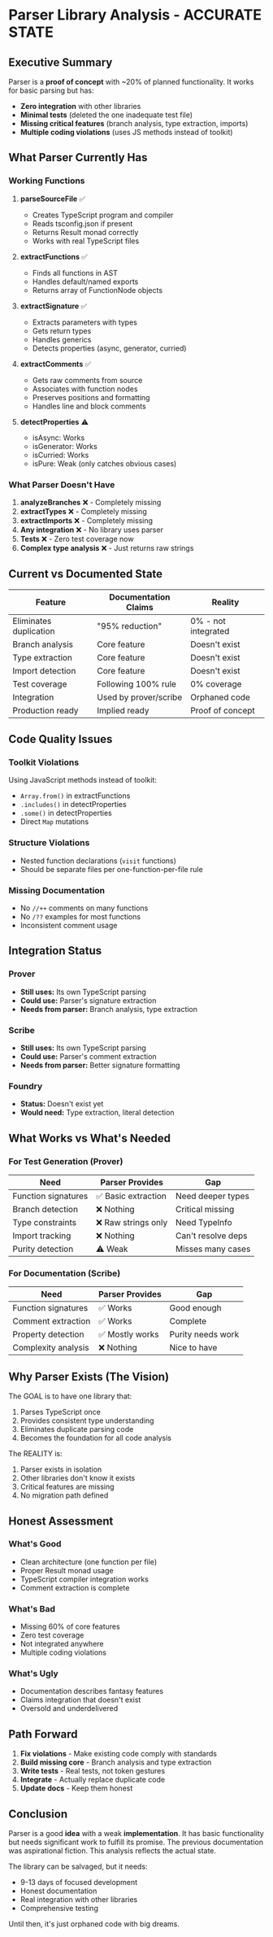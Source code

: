 # Parser Library Analysis - ACCURATE STATE

## Executive Summary

Parser is a **proof of concept** with ~20% of planned functionality. It works for basic parsing but has:

- **Zero integration** with other libraries
- **Minimal tests** (deleted the one inadequate test file)
- **Missing critical features** (branch analysis, type extraction, imports)
- **Multiple coding violations** (uses JS methods instead of toolkit)

## What Parser Currently Has

### Working Functions

1. **parseSourceFile** ✅
   - Creates TypeScript program and compiler
   - Reads tsconfig.json if present
   - Returns Result monad correctly
   - Works with real TypeScript files

2. **extractFunctions** ✅
   - Finds all functions in AST
   - Handles default/named exports
   - Returns array of FunctionNode objects

3. **extractSignature** ✅
   - Extracts parameters with types
   - Gets return types
   - Handles generics
   - Detects properties (async, generator, curried)

4. **extractComments** ✅
   - Gets raw comments from source
   - Associates with function nodes
   - Preserves positions and formatting
   - Handles line and block comments

5. **detectProperties** ⚠️
   - isAsync: Works
   - isGenerator: Works
   - isCurried: Works
   - isPure: Weak (only catches obvious cases)

### What Parser Doesn't Have

1. **analyzeBranches** ❌ - Completely missing
2. **extractTypes** ❌ - Completely missing
3. **extractImports** ❌ - Completely missing
4. **Any integration** ❌ - No library uses parser
5. **Tests** ❌ - Zero test coverage now
6. **Complex type analysis** ❌ - Just returns raw strings

## Current vs Documented State

| Feature                | Documentation Claims  | Reality             |
| ---------------------- | --------------------- | ------------------- |
| Eliminates duplication | "95% reduction"       | 0% - not integrated |
| Branch analysis        | Core feature          | Doesn't exist       |
| Type extraction        | Core feature          | Doesn't exist       |
| Import detection       | Core feature          | Doesn't exist       |
| Test coverage          | Following 100% rule   | 0% coverage         |
| Integration            | Used by prover/scribe | Orphaned code       |
| Production ready       | Implied ready         | Proof of concept    |

## Code Quality Issues

### Toolkit Violations

Using JavaScript methods instead of toolkit:

- `Array.from()` in extractFunctions
- `.includes()` in detectProperties
- `.some()` in detectProperties
- Direct `Map` mutations

### Structure Violations

- Nested function declarations (`visit` functions)
- Should be separate files per one-function-per-file rule

### Missing Documentation

- No `//++` comments on many functions
- No `/??` examples for most functions
- Inconsistent comment usage

## Integration Status

### Prover

- **Still uses:** Its own TypeScript parsing
- **Could use:** Parser's signature extraction
- **Needs from parser:** Branch analysis, type extraction

### Scribe

- **Still uses:** Its own TypeScript parsing
- **Could use:** Parser's comment extraction
- **Needs from parser:** Better signature formatting

### Foundry

- **Status:** Doesn't exist yet
- **Would need:** Type extraction, literal detection

## What Works vs What's Needed

### For Test Generation (Prover)

| Need                | Parser Provides     | Gap                |
| ------------------- | ------------------- | ------------------ |
| Function signatures | ✅ Basic extraction | Need deeper types  |
| Branch detection    | ❌ Nothing          | Critical missing   |
| Type constraints    | ❌ Raw strings only | Need TypeInfo      |
| Import tracking     | ❌ Nothing          | Can't resolve deps |
| Purity detection    | ⚠️ Weak             | Misses many cases  |

### For Documentation (Scribe)

| Need                | Parser Provides | Gap               |
| ------------------- | --------------- | ----------------- |
| Function signatures | ✅ Works        | Good enough       |
| Comment extraction  | ✅ Works        | Complete          |
| Property detection  | ✅ Mostly works | Purity needs work |
| Complexity analysis | ❌ Nothing      | Nice to have      |

## Why Parser Exists (The Vision)

The GOAL is to have one library that:

1. Parses TypeScript once
2. Provides consistent type understanding
3. Eliminates duplicate parsing code
4. Becomes the foundation for all code analysis

The REALITY is:

1. Parser exists in isolation
2. Other libraries don't know it exists
3. Critical features are missing
4. No migration path defined

## Honest Assessment

### What's Good

- Clean architecture (one function per file)
- Proper Result monad usage
- TypeScript compiler integration works
- Comment extraction is complete

### What's Bad

- Missing 60% of core features
- Zero test coverage
- Not integrated anywhere
- Multiple coding violations

### What's Ugly

- Documentation describes fantasy features
- Claims integration that doesn't exist
- Oversold and underdelivered

## Path Forward

1. **Fix violations** - Make existing code comply with standards
2. **Build missing core** - Branch analysis and type extraction
3. **Write tests** - Real tests, not token gestures
4. **Integrate** - Actually replace duplicate code
5. **Update docs** - Keep them honest

## Conclusion

Parser is a good **idea** with a weak **implementation**. It has basic functionality but needs significant work to fulfill its promise. The previous documentation was aspirational fiction. This analysis reflects the actual state.

The library can be salvaged, but it needs:

- 9-13 days of focused development
- Honest documentation
- Real integration with other libraries
- Comprehensive testing

Until then, it's just orphaned code with big dreams.
